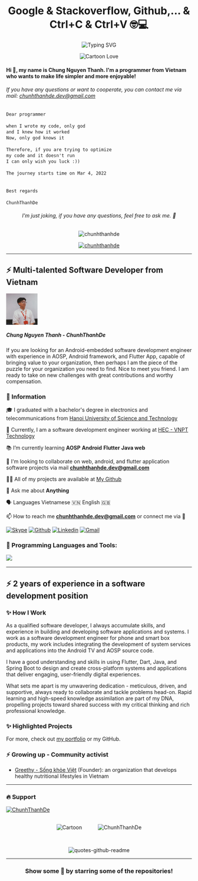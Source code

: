 <div align="center">

# **Google & Stackoverflow, Github,... & Ctrl+C & Ctrl+V 🤓💻**

![Typing SVG](https://readme-typing-svg.herokuapp.com?font=Fira+Code&weight=700&size=25&pause=100&color=33B86F&center=true&vCenter=true&width=800&lines=Why+do+programmers+prefer+dark+mode%3F++;Because+light+attracts+bugs!)

![Cartoon Love](https://media.giphy.com/media/vrxxqQbyRxYi6scCjT/giphy.gif)

</div>

<div align="left">

#### Hi 👋, my name is Chung Nguyen Thanh. I'm a programmer from Vietnam who wants to make life simpler and more enjoyable!

###### If you have any questions or want to cooperate, you can contact me via mail: chunhthanhde.dev@gmail.com

```
Dear programmer

when I wrote my code, only god
and I knew how it worked
Now, only god knows it

Therefore, if you are trying to optimize
my code and it doesn't run
I can only wish you luck :))

The journey starts time on Mar 4, 2022
 
 
Best regards

ChunhThanhDe

```

</div>

<div align="center">

###### *I'm just joking, if you have any questions, feel free to ask me. 👯*

<img src="https://komarev.com/ghpvc/?username=chunhthanhde&label=Profile%20views&color=0e75b6&style=flat" alt="chunhthanhde" /> <br>

<a href="https://ChunhThanhDe.github.io"><img src="https://github-profile-trophy.vercel.app/?username=chunhthanhde&title=Stars,Commits,Repositories,Followers,Experience,Issues,PullRequest,Reviews&theme=gruvbox" alt="chunhthanhde" /></a>

</div>
<div align="left">

---

## ⚡ Multi-talented Software Developer from Vietnam

<a href="[https://ChunhThanhDe.github.io](https://www.linkedin.com/in/chunhthanhde/)">
 <img src="https://raw.githubusercontent.com/ChunhThanhDe/ChunhThanhDe.github.io/master/assets/me.png" align="center" width="85px" alt=" Chung Nguyễn Thành">
</a>

##### *Chung Nguyen Thanh - ChunhThanhDe*

<p> If you are looking for an Android-embedded software development engineer with experience in AOSP, Android framework, and Flutter App, capable of bringing value to your organization, then perhaps I am the piece of the puzzle for your organization you need to find. Nice to meet you friend. I am ready to take on new challenges with great contributions and worthy compensation. </p>

### 🌟 Information

🎓 I graduated with a bachelor's degree in electronics and telecommunications from [Hanoi University of Science and Technology](https://hust.edu.vn/)

🏢 Currently, I am a software development engineer working at [HEC - VNPT Technology](https://odm.vnpt-technology.vn/)

📚 I’m currently learning **AOSP** **Android** **Flutter** **Java web**

👯 I'm looking to collaborate on web, android, and flutter application software projects via mail **chunhthanhde.dev@gmail.com**

👨‍💻 All of my projects are available at [My Github](https://github.com/ChunhThanhDe)

💬 Ask me about **Anything**

🗣️ Languages Vietnamese 🇻🇳 English 🇬🇧

📫 How to reach me **chunhthanhde.dev@gmail.com** or connect me via 🔻

[![Skype](https://img.shields.io/badge/-Skype-blue?style=flat&logo=Skype&logoColor=white)](https://join.skype.com/invite/rdKrZGo3Mdk1)
[![Github](https://img.shields.io/badge/-Github-000?style=flat&logo=Github&logoColor=white)](https://github.com/chunhthanhde)
[![Linkedin](https://img.shields.io/badge/-LinkedIn-blue?style=flat&logo=Linkedin&logoColor=white)](https://www.linkedin.com/in/chunhthanhde/)
[![Gmail](https://img.shields.io/badge/-Gmail-c14438?style=flat&logo=Gmail&logoColor=white)](mailto:chunhthanhde.dev@gmail.com)

<be>

### 🔧 Programming Languages and Tools:

<p align="left">
  <a href="https://ChunhThanhDe.github.io">
    <img src="https://skillicons.dev/icons?i=java,c,flutter,spring,idea,androidstudio,vscode,mysql,mongodb,firebase,linux,docker,aws,azure" />
  </a>
</p>

---

## ⚡ 2 years of experience in a software development position

### ✨ How I Work

As a qualified software developer, I always accumulate skills, and experience in building and developing software applications and systems. I work as a software development engineer for phone and smart box products, my work includes integrating the development of system services and applications into the Android TV and AOSP source code.

I have a good understanding and skills in using Flutter, Dart, Java, and Spring Boot to design and create cross-platform systems and applications that deliver engaging, user-friendly digital experiences.

What sets me apart is my unwavering dedication - meticulous, driven, and supportive, always ready to collaborate and tackle problems head-on. Rapid learning and high-speed knowledge assimilation are part of my DNA, propelling projects toward shared success with my critical thinking and rich professional knowledge.

### ✨ Highlighted Projects

For more, check out [my portfolio](https://chunhthanhde.github.io/) or my GitHub.

### ⚡ Growing up - Community activist

- [Greethy - Sống khỏe Việt](https://www.facebook.com/greethy.project) (Founder): an organization that develops healthy nutritional lifestyles in Vietnam

---

### 🔥 Support

<a href="https://www.buymeacoffee.com/ChunhThanhDe">
  <img align="centre" src="https://cdn.buymeacoffee.com/buttons/v2/default-yellow.png" height="50" width="210" alt="ChunhThanhDe" />
</a>
<br>
<br>

<p align="center">
  <img src="https://media.giphy.com/media/unXVP9KGQLkFW/giphy.gif" alt="Cartoon" style="height: 160px;" />
 &nbsp;&nbsp;&nbsp;&nbsp;&nbsp;&nbsp;&nbsp;&nbsp;&nbsp;
  <img src="https://github-readme-stats.vercel.app/api?username=ChunhThanhDe&show_icons=true&locale=en&count_private=true" alt="ChunhThanhDe" style="height: 160px;" />
 </p>
<br>
</div>
<div align="center">
<p align="center">
  <img src="https://quotes-github-readme.vercel.app/api?type=horizontal&theme=vue" alt="quotes-github-readme">
</p>

---

### Show some 🌟 by starring some of the repositories!

</div>
